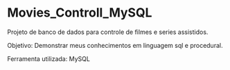 # Movies_Controll_MySQL

Projeto de banco de dados para controle de filmes e series assistidos. 

Objetivo: Demonstrar meus conhecimentos em linguagem sql e procedural.

Ferramenta utilizada: MySQL
